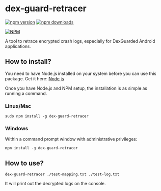 # dex-guard-retracer

[![npm version](https://badge.fury.io/js/dex-guard-retracer.svg)](https://badge.fury.io/js/dex-guard-retracer)
[![npm downloads](https://img.shields.io/npm/dt/dex-guard-retracer.svg)](https://www.npmjs.com/package/dex-guard-retracer)

[![NPM](https://nodei.co/npm/dex-guard-retracer.png?downloads=true&downloadRank=true&stars=true)](https://nodei.co/npm/dex-guard-retracer/)

A tool to retrace encrypted crash logs, especially for DexGuarded Android applications.

## How to install?

You need to have Node.js installed on your system before you can use this package. Get it here: [Node.js](https://nodejs.org/)

Once you have Node.js and NPM setup, the installation is as simple as running a command.

### Linux/Mac

    sudo npm install -g dex-guard-retracer

### Windows

Within a command prompt window with administrative privileges:

    npm install -g dex-guard-retracer

## How to use?

    dex-guard-retracer ./test-mapping.txt ./test-log.txt

It will print out the decrypted logs on the console.
